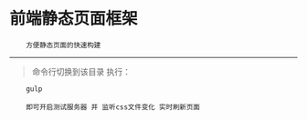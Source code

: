 # 前端静态页面框架
        方便静态页面的快速构建
*********
>命令行切换到该目录  执行：
```bash
    gulp
```
        即可开启测试服务器 并 监听css文件变化 实时刷新页面
